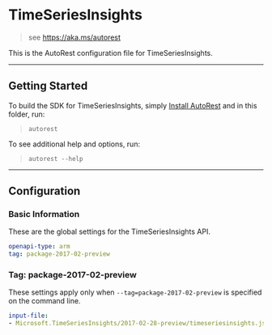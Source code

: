 # TimeSeriesInsights
    
> see https://aka.ms/autorest

This is the AutoRest configuration file for TimeSeriesInsights.



---
## Getting Started 
To build the SDK for TimeSeriesInsights, simply [Install AutoRest](https://aka.ms/autorest/install) and in this folder, run:

> `autorest`

To see additional help and options, run:

> `autorest --help`
---

## Configuration



### Basic Information 
These are the global settings for the TimeSeriesInsights API.

``` yaml
openapi-type: arm
tag: package-2017-02-preview
```


### Tag: package-2017-02-preview

These settings apply only when `--tag=package-2017-02-preview` is specified on the command line.

``` yaml $(tag) == 'package-2017-02-preview'
input-file:
- Microsoft.TimeSeriesInsights/2017-02-28-preview/timeseriesinsights.json
```